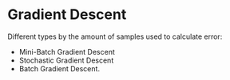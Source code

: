 # Gradient Descent

Different types by the amount of samples used to calculate error: 

- Mini-Batch Gradient Descent
- Stochastic Gradient Descent
- Batch Gradient Descent.